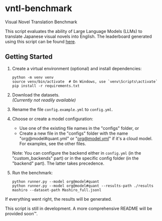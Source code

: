 # vntl-benchmark
Visual Novel Translation Benchmark

This script evaluates the ability of Large Language Models (LLMs) to translate Japanese visual novels into English. The leaderboard generated using this script can be found [here](https://huggingface.co/datasets/lmg-anon/vntl-leaderboard).

## Getting Started

1. Create a virtual environment (optional) and install dependencies:
   ```
   python -m venv venv
   source venv/bin/activate  # On Windows, use `venv\Scripts\activate`
   pip install -r requirements.txt
   ```

2. Download the datasets.  
   *(Currently not readily available)*

4. Rename the file `config.example.yml` to `config.yml`.

5. Choose or create a model configuration:
   - Use one of the existing file names in the "configs" folder, or
   - Create a new file in the "configs" folder with the name "org@model#quant.yml" or "org@model.yml" if it's a cloud model. For examples, see the other files.
   
   Note: You can configure the backend either in `config.yml` (in the "custom_backends" part) or in the specific config folder (in the "backend" part). The latter takes precedence.

6. Run the benchmark:
   ```
   python runner.py --model org@model#quant
   python runner.py --model org@model#quant --results-path ./results mashiro --dataset-path Mashiro_full.jsonl
   ```

If everything went right, the results will be generated.

This script is still in development. A more comprehensive README will be provided soon™.
